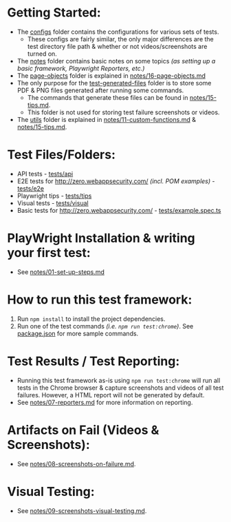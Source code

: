 # Getting Started:

- The [configs](configs) folder contains the configurations for various sets of tests.
  - These configs are fairly similar, the only major differences are the test directory file path & whether or not videos/screenshots are turned on.
- The [notes](notes) folder contains basic notes on some topics _(as setting up a basic framework, Playwright Reporters, etc.)_
- The [page-objects](page-objects) folder is explained in [notes/16-page-objects.md](notes/16-page-objects.md)
- The only purpose for the [test-generated-files](test-generated-files) folder is to store some PDF & PNG files generated after running some commands.
  - The commands that generate these files can be found in [notes/15-tips.md](notes/15-tips.md).
  - This folder is not used for storing test failure screenshots or videos.
- The [utils](utils) folder is explained in [notes/11-custom-functions.md](notes/11-custom-functions.md) & [notes/15-tips.md](notes/15-tips.md).

# Test Files/Folders:

- API tests - [tests/api](tests/api)
- E2E tests for http://zero.webappsecurity.com/ _(incl. POM examples)_ - [tests/e2e](tests/e2e)
- Playwright tips - [tests/tips](tests/tips)
- Visual tests - [tests/visual](tests/visual)
- Basic tests for http://zero.webappsecurity.com/ - [tests/example.spec.ts](tests/example.spec.ts)

# PlayWright Installation & writing your first test:

- See [notes/01-set-up-steps.md](notes/01-set-up-steps.md)

# How to run this test framework:

1. Run `npm install` to install the project dependencies.
2. Run one of the test commands _(i.e. `npm run test:chrome`)_. See [package.json](package.json) for more sample commands.

# Test Results / Test Reporting:

- Running this test framework as-is using `npm run test:chrome` will run all tests in the Chrome browser & capture screenshots and videos of all test failures. However, a HTML report will not be generated by default.
- See [notes/07-reporters.md](notes/07-reporters.md) for more information on reporting.

# Artifacts on Fail (Videos & Screenshots):

- See [notes/08-screenshots-on-failure.md](notes/08-screenshots-on-failure.md).

# Visual Testing:

- See [notes/09-screenshots-visual-testing.md](notes/09-screenshots-visual-testing.md).
